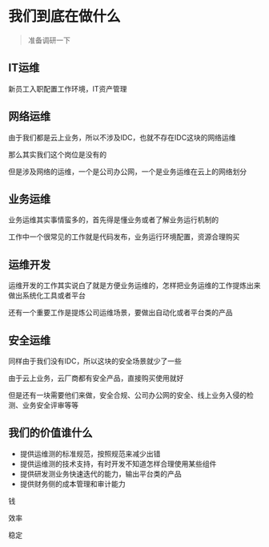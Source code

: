 # 我们到底在做什么

> 准备调研一下

## IT运维

新员工入职配置工作环境，IT资产管理

## 网络运维

由于我们都是云上业务，所以不涉及IDC，也就不存在IDC这块的网络运维

那么其实我们这个岗位是没有的

但是涉及网络的运维，一个是公司办公网，一个是业务运维在云上的网络划分

## 业务运维

业务运维其实事情蛮多的，首先得是懂业务或者了解业务运行机制的

工作中一个很常见的工作就是代码发布，业务运行环境配置，资源合理购买

## 运维开发

运维开发的工作其实说白了就是方便业务运维的，怎样把业务运维的工作提炼出来做出系统化工具或者平台

还有一个重要工作是提炼公司运维场景，要做出自动化或者平台类的产品

## 安全运维

同样由于我们没有IDC，所以这块的安全场景就少了一些

由于云上业务，云厂商都有安全产品，直接购买使用就好

但是还有一块需要他们来做，安全合规、公司办公网的安全、线上业务入侵的检测、业务安全评审等等

## 我们的价值谁什么

- 提供运维测的标准规范，按照规范来减少出错
- 提供运维测的技术支持，有时开发不知道怎样合理使用某些组件
- 提供研发测业务快速迭代的能力，输出平台类的产品
- 提供财务侧的成本管理和审计能力

钱

效率

稳定
